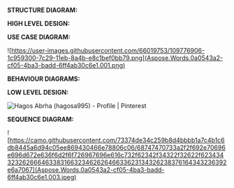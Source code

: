 ﻿**STRUCTURE DIAGRAM:**

**HIGH LEVEL DESIGN:**

**USE CASE DIAGRAM:**

![https://user-images.githubusercontent.com/66019753/109776906-1c959300-7c29-11eb-8a4b-e8c1bef0bb79.png](Aspose.Words.0a0543a2-cf05-4ba3-badd-6ff4ab30c6e1.001.png)







**BEHAVIOUR DIAGRAMS:**

**LOW LEVEL DESIGN:**

![Hagos Abrha (hagosa995) - Profile | Pinterest](Aspose.Words.0a0543a2-cf05-4ba3-badd-6ff4ab30c6e1.002.jpeg)





**SEQUENCE DIAGRAM:**

![https://camo.githubusercontent.com/73374de34c259b8d4bbbb1a7c4b1c6db8445a6d94c05ee869430466e78806c06/68747470733a2f2f692e70696e696d672e636f6d2f6f726967696e616c732f62342f34322f32622f62343432326266646338316632346262646633623134326238376164343236392e6a7067](Aspose.Words.0a0543a2-cf05-4ba3-badd-6ff4ab30c6e1.003.jpeg)
